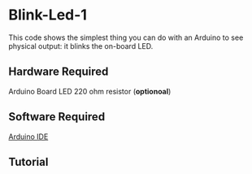 # Blink-Led-1
This code shows the simplest thing you can do with an Arduino to see physical output: it blinks the on-board LED.

## Hardware Required
Arduino Board
LED
220 ohm resistor (**optionoal**)

## Software Required
[Arduino IDE](https://www.arduino.cc/en/software)

## Tutorial
